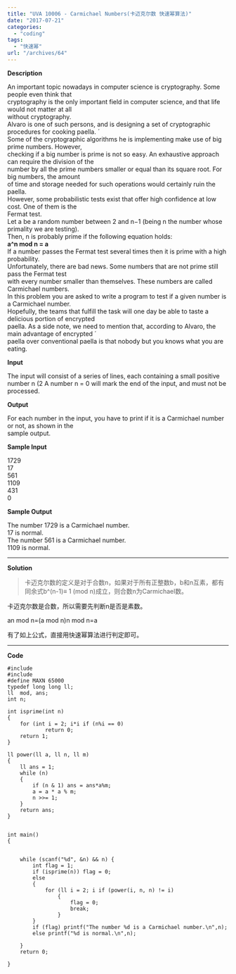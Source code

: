 ```yaml
---
title: "UVA 10006 - Carmichael Numbers(卡迈克尔数 快速幂算法)"
date: "2017-07-21"
categories: 
  - "coding"
tags: 
  - "快速幂"
url: "/archives/64"
---
```


**Description**

An important topic nowadays in computer science is cryptography. Some people even think that  
cryptography is the only important field in computer science, and that life would not matter at all  
without cryptography.  
Alvaro is one of such persons, and is designing a set of cryptographic procedures for cooking paella. ´  
Some of the cryptographic algorithms he is implementing make use of big prime numbers. However,  
checking if a big number is prime is not so easy. An exhaustive approach can require the division of the  
number by all the prime numbers smaller or equal than its square root. For big numbers, the amount  
of time and storage needed for such operations would certainly ruin the paella.  
However, some probabilistic tests exist that offer high confidence at low cost. One of them is the  
Fermat test.  
Let a be a random number between 2 and n−1 (being n the number whose primality we are testing).  
Then, n is probably prime if the following equation holds:  
**a^n mod n = a**  
If a number passes the Fermat test several times then it is prime with a high probability.  
Unfortunately, there are bad news. Some numbers that are not prime still pass the Fermat test  
with every number smaller than themselves. These numbers are called Carmichael numbers.  
In this problem you are asked to write a program to test if a given number is a Carmichael number.  
Hopefully, the teams that fulfill the task will one day be able to taste a delicious portion of encrypted  
paella. As a side note, we need to mention that, according to Alvaro, the main advantage of encrypted ´  
paella over conventional paella is that nobody but you knows what you are eating.

**Input**

The input will consist of a series of lines, each containing a small positive number n (2 A number n = 0 will mark the end of the input, and must not be processed.

**Output**

For each number in the input, you have to print if it is a Carmichael number or not, as shown in the  
sample output.

**Sample Input**

1729  
17  
561  
1109  
431  
0

**Sample Output**

The number 1729 is a Carmichael number.  
17 is normal.  
The number 561 is a Carmichael number.  
1109 is normal.

* * *

**Solution**

> 卡迈克尔数的定义是对于合数n，如果对于所有正整数b，b和n互素，都有同余式b^(n-1)≡ 1 (mod n)成立，则合数n为Carmichael数。

卡迈克尔数是合数，所以需要先判断n是否是素数。

an mod n\=(a mod n)n mod n\=a

有了如上公式，直接用快速幂算法进行判定即可。

* * *

**Code**

```
#include 
#include 
#define MAXN 65000
typedef long long ll;
ll  mod, ans;
int n;

int isprime(int n)
{
    for (int i = 2; i*i if (n%i == 0)
            return 0;
    return 1;
}

ll power(ll a, ll n, ll m)
{
    ll ans = 1;
    while (n)
    {
        if (n & 1) ans = ans*a%m;
        a = a * a % m;
        n >>= 1;
    }
    return ans;
}


int main()
{


    while (scanf("%d", &n) && n) {
        int flag = 1;
        if (isprime(n)) flag = 0;
        else
        {
            for (ll i = 2; i if (power(i, n, n) != i)
                {
                    flag = 0;
                    break;
                }
        }
        if (flag) printf("The number %d is a Carmichael number.\n",n);
        else printf("%d is normal.\n",n);

    }
    return 0;

}
```
